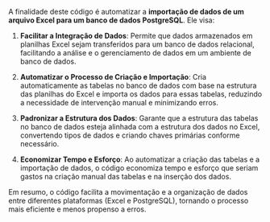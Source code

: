 A finalidade deste código é automatizar a **importação de dados de um arquivo Excel para um banco de dados PostgreSQL**. Ele visa:

1. **Facilitar a Integração de Dados**: Permite que dados armazenados em planilhas Excel sejam transferidos para um banco de dados relacional, facilitando a análise e o gerenciamento de dados em um ambiente de banco de dados.

2. **Automatizar o Processo de Criação e Importação**: Cria automaticamente as tabelas no banco de dados com base na estrutura das planilhas do Excel e importa os dados para essas tabelas, reduzindo a necessidade de intervenção manual e minimizando erros.

3. **Padronizar a Estrutura dos Dados**: Garante que a estrutura das tabelas no banco de dados esteja alinhada com a estrutura dos dados no Excel, convertendo tipos de dados e criando chaves primárias conforme necessário.

4. **Economizar Tempo e Esforço**: Ao automatizar a criação das tabelas e a importação de dados, o código economiza tempo e esforço que seriam gastos na criação manual das tabelas e na inserção dos dados.

Em resumo, o código facilita a movimentação e a organização de dados entre diferentes plataformas (Excel e PostgreSQL), tornando o processo mais eficiente e menos propenso a erros.
